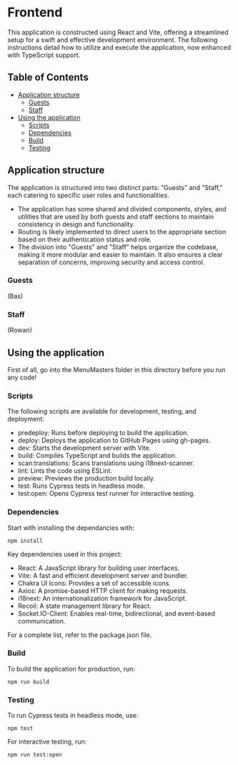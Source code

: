 # Frontend

This application is constructed using React and Vite, offering a streamlined setup for a swift and effective development environment. The following instructions detail how to utilize and execute the application, now enhanced with TypeScript support.

## Table of Contents

- [Application structure](#application-structure)
  - [Guests](#guests)
  - [Staff](#staff)
- [Using the application](#using-the-application)
  - [Scripts](#scripts)
  - [Dependencies](#dependencies)
  - [Build](#build)
  - [Testing](#testing)

## Application structure

The application is structured into two distinct parts: "Guests" and "Staff," each catering to specific user roles and functionalities.

- The application has some shared and divided components, styles, and utilities that are used by both guests and staff sections to maintain consistency in design and functionality.
- Routing is likely implemented to direct users to the appropriate section based on their authentication status and role.
- The division into "Guests" and "Staff" helps organize the codebase, making it more modular and easier to maintain. It also ensures a clear separation of concerns, improving security and access control.

### Guests

(Bas)

### Staff

(Rowan)

## Using the application

First of all, go into the MenuMasters folder in this directory before you run any code!

### Scripts

The following scripts are available for development, testing, and deployment:

- predeploy: Runs before deploying to build the application.
- deploy: Deploys the application to GitHub Pages using gh-pages.
- dev: Starts the development server with Vite.
- build: Compiles TypeScript and builds the application.
- scan:translations: Scans translations using i18next-scanner.
- lint: Lints the code using ESLint.
- preview: Previews the production build locally.
- test: Runs Cypress tests in headless mode.
- test:open: Opens Cypress test runner for interactive testing.

### Dependencies

Start with installing the dependancies with:

```
npm install
```

Key dependencies used in this project:

- React: A JavaScript library for building user interfaces.
- Vite: A fast and efficient development server and bundler.
- Chakra UI Icons: Provides a set of accessible icons.
- Axios: A promise-based HTTP client for making requests.
- i18next: An internationalization framework for JavaScript.
- Recoil: A state management library for React.
- Socket.IO-Client: Enables real-time, bidirectional, and event-based communication.

For a complete list, refer to the package.json file.

### Build

To build the application for production, run:

```
npm run build
```

### Testing

To run Cypress tests in headless mode, use:

```
npm test
```

For interactive testing, run:

```
npm run test:open
```
